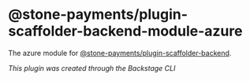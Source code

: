 # @stone-payments/plugin-scaffolder-backend-module-azure

The azure module for [@stone-payments/plugin-scaffolder-backend](https://www.npmjs.com/package/@stone-payments/plugin-scaffolder-backend).

_This plugin was created through the Backstage CLI_

